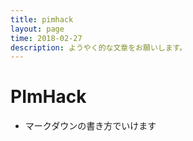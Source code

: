 ```yaml
---
title: pimhack
layout: page
time: 2018-02-27
description: ようやく的な文章をお願いします。
---
```

# PImHack
- マークダウンの書き方でいけます
